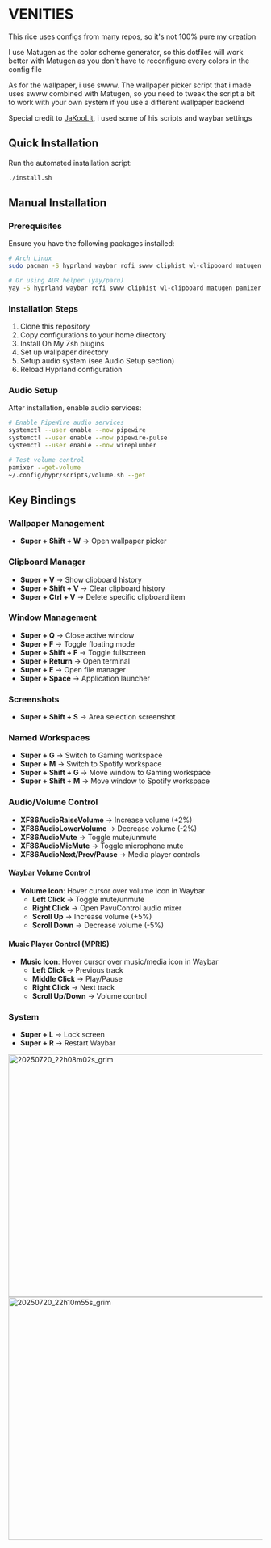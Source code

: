 # VENITIES
This rice uses configs from many repos, so it's not 100% pure my creation

I use Matugen as the color scheme generator, so this dotfiles will work better with Matugen as you don't have to reconfigure every colors in the config file

As for the wallpaper, i use swww. The wallpaper picker script that i made uses swww combined with Matugen, so you need to tweak the script a bit to work with your own system if you use a different wallpaper backend

Special credit to [JaKooLit](https://github.com/JaKooLit), i used some of his scripts and waybar settings


## Quick Installation

Run the automated installation script:
```bash
./install.sh
```

## Manual Installation

### Prerequisites
Ensure you have the following packages installed:
```bash
# Arch Linux
sudo pacman -S hyprland waybar rofi swww cliphist wl-clipboard matugen pamixer oh-my-zsh-git pipewire pipewire-pulse pipewire-alsa wireplumber

# Or using AUR helper (yay/paru)
yay -S hyprland waybar rofi swww cliphist wl-clipboard matugen pamixer oh-my-zsh-git pipewire pipewire-pulse pipewire-alsa wireplumber
```

### Installation Steps
1. Clone this repository
2. Copy configurations to your home directory
3. Install Oh My Zsh plugins
4. Set up wallpaper directory
5. Setup audio system (see Audio Setup section)
6. Reload Hyprland configuration

### Audio Setup
After installation, enable audio services:
```bash
# Enable PipeWire audio services
systemctl --user enable --now pipewire
systemctl --user enable --now pipewire-pulse
systemctl --user enable --now wireplumber

# Test volume control
pamixer --get-volume
~/.config/hypr/scripts/volume.sh --get
```

## Key Bindings

### Wallpaper Management
- **Super + Shift + W** → Open wallpaper picker

### Clipboard Manager
- **Super + V** → Show clipboard history
- **Super + Shift + V** → Clear clipboard history
- **Super + Ctrl + V** → Delete specific clipboard item

### Window Management
- **Super + Q** → Close active window
- **Super + F** → Toggle floating mode
- **Super + Shift + F** → Toggle fullscreen
- **Super + Return** → Open terminal
- **Super + E** → Open file manager
- **Super + Space** → Application launcher

### Screenshots
- **Super + Shift + S** → Area selection screenshot

### Named Workspaces
- **Super + G** → Switch to Gaming workspace
- **Super + M** → Switch to Spotify workspace
- **Super + Shift + G** → Move window to Gaming workspace
- **Super + Shift + M** → Move window to Spotify workspace

### Audio/Volume Control
- **XF86AudioRaiseVolume** → Increase volume (+2%)
- **XF86AudioLowerVolume** → Decrease volume (-2%)
- **XF86AudioMute** → Toggle mute/unmute
- **XF86AudioMicMute** → Toggle microphone mute
- **XF86AudioNext/Prev/Pause** → Media player controls

#### Waybar Volume Control
- **Volume Icon**: Hover cursor over volume icon in Waybar
  - **Left Click** → Toggle mute/unmute
  - **Right Click** → Open PavuControl audio mixer
  - **Scroll Up** → Increase volume (+5%)
  - **Scroll Down** → Decrease volume (-5%)

#### Music Player Control (MPRIS)
- **Music Icon**: Hover cursor over music/media icon in Waybar
  - **Left Click** → Previous track
  - **Middle Click** → Play/Pause
  - **Right Click** → Next track
  - **Scroll Up/Down** → Volume control

### System
- **Super + L** → Lock screen
- **Super + R** → Restart Waybar

<img width="640" height="480" alt="20250720_22h08m02s_grim" src="https://github.com/user-attachments/assets/cdfc60a8-9241-4633-bc23-8d80ebe9f862" />

<img width="640" height="480" alt="20250720_22h10m55s_grim" src="https://github.com/user-attachments/assets/66696b8b-d479-4884-b10b-1920ae8b21a2" />


